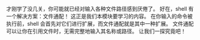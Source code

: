 才刚学了没几关，你可能就已经对输入各种文件路径感到厌倦了。
好在，shell 有一个解决方案：文件通配！
这正是我们本模块要学习的内容。
在你输入的命令被执行前，shell 会首先对它们进行扩展，而文件通配就是其中一种扩展。
文件通配可以让你在引用文件时，无需完整地输入其名称或路径。
让我们一探究竟吧！
